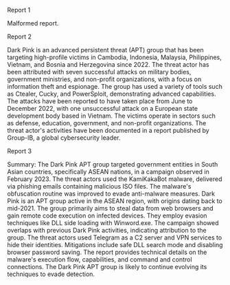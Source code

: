 
Report 1

Malformed report.





Report 2

Dark Pink is an advanced persistent threat (APT) group that has been targeting high-profile victims in Cambodia, Indonesia, Malaysia, Philippines, Vietnam, and Bosnia and Herzegovina since 2022. The threat actor has been attributed with seven successful attacks on military bodies, government ministries, and non-profit organizations, with a focus on information theft and espionage. The group has used a variety of tools such as Ctealer, Cucky, and PowerSploit, demonstrating advanced capabilities. The attacks have been reported to have taken place from June to December 2022, with one unsuccessful attack on a European state development body based in Vietnam. The victims operate in sectors such as defense, education, government, and non-profit organizations. The threat actor's activities have been documented in a report published by Group-IB, a global cybersecurity leader.





Report 3

Summary:
The Dark Pink APT group targeted government entities in South Asian countries, specifically ASEAN nations, in a campaign observed in February 2023. The threat actors used the KamiKakaBot malware, delivered via phishing emails containing malicious ISO files. The malware's obfuscation routine was improved to evade anti-malware measures. Dark Pink is an APT group active in the ASEAN region, with origins dating back to mid-2021. The group primarily aims to steal data from web browsers and gain remote code execution on infected devices. They employ evasion techniques like DLL side loading with Winword.exe. The campaign showed overlaps with previous Dark Pink activities, indicating attribution to the group. The threat actors used Telegram as a C2 server and VPN services to hide their identities. Mitigations include safe DLL search mode and disabling browser password saving. The report provides technical details on the malware's execution flow, capabilities, and command and control connections. The Dark Pink APT group is likely to continue evolving its techniques to evade detection.



